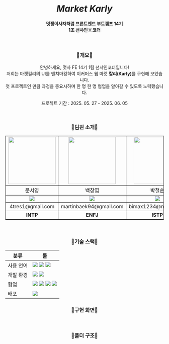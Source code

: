 <div align=center>
  <h1><em>Market Karly</em></h1>
  <h4>멋쟁이사자처럼 프론트엔드 부트캠프 14기<br>1조 선샤인☀️코더</h4>
  <br>
  <h3>🔸개요🔸</h3>
  <p>안녕하세요, 멋사 FE 14기 1팀 선샤인코더입니다!<br>
    저희는 마켓컬리의 UI를 벤치마킹하여 이커머스 웹 마켓 <strong>칼리(Karly)</strong>를 구현해 보았습니다.<br>
    첫 프로젝트인 만큼 과정을 중요시하며 한 명 한 명 협업을 알아갈 수 있도록 노력했습니다.<br>
  </p>
  <p>프로젝트 기간 : 2025. 05. 27 - 2025. 06. 05</p>
  

<br>
  <h3>🔸팀원 소개🔸</h3>
  <table style="table-layout: fixed; width: 100%; border-collapse: collapse;" border="1">
  <tr>
    <td align="center">
      <img src="https://media.discordapp.net/attachments/1311319579913490442/1379445302217539624/Frame_11.png?ex=6840440c&is=683ef28c&hm=82d4cb63febefb50f6750aae984fc4d23ca87bef957d9797e7580c5ec4297eda&=&format=webp&quality=lossless" width="150">
    </td>
    <td align="center">
      <img src="https://i.pinimg.com/736x/a5/14/3a/a5143aa919dd4ea0cf4ccd77d29bb725.jpg" width="150">  
    </td>
    <td align="center">
      <img src="https://cdn.discordapp.com/attachments/1311319579913490442/1379447341500600371/image_4.png?ex=684045f3&is=683ef473&hm=5e14c527d483fdbc4542554536e653e1035df9bbb153831fd5d74e10a9bf7750" width="150">  
    </td>
    <td align="center">
      <img src="https://i.pinimg.com/736x/5d/9f/da/5d9fdab3e23f1a30e5d27895c47f6803.jpg" width="150">  
    </td>
    <td align="center">
      <img src="https://i.pinimg.com/736x/96/21/f3/9621f3921221015520f556dfb7a8f71a.jpg" width="150">  
    </td>
  </tr>
  <tr>
    <td align="center">문서영</td>
    <td align="center">백창엽</td>
    <td align="center">박철순</td>
    <td align="center">윤정화</td>
    <td align="center">이희륜</td>
  </tr>
  <tr>
    <td align="center">
      <a href="https://github.com/rhocci" target="_blank"><img src="https://img.shields.io/badge/GitHub-181717?style=flat&logo=github&logoColor=white"/></a>
    </td>
    <td align="center">
      <a href="https://github.com/changyeopbaek" target="_blank"><img src="https://img.shields.io/badge/GitHub-181717?style=flat&logo=github&logoColor=white"/></a>
    </td>
    <td align="center">
      <a href="https://github.com/cjftns" target="_blank"><img src="https://img.shields.io/badge/GitHub-181717?style=flat&logo=github&logoColor=white"/></a>
    </td>
    <td align="center">
      <a href="https://github.com/gomteang2" target="_blank"><img src="https://img.shields.io/badge/GitHub-181717?style=flat&logo=github&logoColor=white"/></a>
    </td>
    <td align="center">
      <a href="https://github.com/2th-Warren" target="_blank"><img src="https://img.shields.io/badge/GitHub-181717?style=flat&logo=github&logoColor=white"/></a>
    </td>
  </tr>
  <tr>
    <td align="center">4tres1@gmail.com</td>
    <td align="center">martinbaek94@gmail.com</td>
    <td align="center">bimax1234@naver.com</td>
    <td align="center">gomteang@nate.com</td>
    <td align="center">artful.tittle.0o@gmail.com</td>
  </tr>
  <tr>
    <td align="center"><strong>INTP</strong></td>
    <td align="center"><strong>ENFJ</strong></td>
    <td align="center"><strong>ISTP</strong></td>
    <td align="center"><strong>ENFP</strong></td>
    <td align="center"><strong>INTP</strong></td>
  </tr>
</table>
<br>


<h3>🔸기술 스택🔸</h3>
<table>
  <thead>
    <tr>
      <th>분류</th>
      <th>툴</th>
    </tr>
  </thead>
  <tbody>
    <tr>
      <td>사용 언어</td>
      <td>
        <img src="https://img.shields.io/badge/HTML5-E34F26?style=flat&logo=html5&logoColor=white"/>
        <img src="https://img.shields.io/badge/CSS3-1572B6?style=flat&logo=css3&logoColor=white"/> 
        <img src="https://img.shields.io/badge/JavaScript-F7DF1E?style=flat&logo=javascript&logoColor=black"/>
      </td>
    </tr>
    <tr>
      <td>개발 환경</td>
      <td>
        <img src="https://img.shields.io/badge/VScode-007ACC?style=flat&logo=visualstudiocode&logoColor=white"/>
        <img src="https://img.shields.io/badge/Vite-646CFF?style=flat&logo=vite&logoColor=white"/>
      </td>
    </tr>
    <tr>
      <td>협업</td>
      <td>
        <img src="https://img.shields.io/badge/Git-F05032?style=flat&logo=git&logoColor=white"/>
        <img src="https://img.shields.io/badge/GitHub-181717?style=flat&logo=github&logoColor=white"/>
        <img src="https://img.shields.io/badge/Discord-5865F2?style=flat&logo=discord&logoColor=white"/>
        <img src="https://img.shields.io/badge/Notion-000000?style=flat&logo=notion&logoColor=white"/>
      </td>
    </tr>
    <tr>
      <td>배포</td>
      <td>
        <img src="https://img.shields.io/badge/Netlify-00C7B7?style=flat&logo=netlify&logoColor=white"/>
      </td>
    </tr>
  </tbody>
</table>


<h3>🔸구현 화면🔸</h3>

<br>
<h3>🔸폴더 구조🔸</h3>



  
</div>
